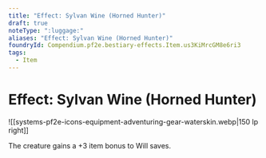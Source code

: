 ```yaml
---
title: "Effect: Sylvan Wine (Horned Hunter)"
draft: true
noteType: ":luggage:"
aliases: "Effect: Sylvan Wine (Horned Hunter)"
foundryId: Compendium.pf2e.bestiary-effects.Item.us3KiMrcGM8e6ri3
tags:
  - Item
---
```


# Effect: Sylvan Wine (Horned Hunter)
![[systems-pf2e-icons-equipment-adventuring-gear-waterskin.webp|150 lp right]]

The creature gains a +3 item bonus to Will saves.
